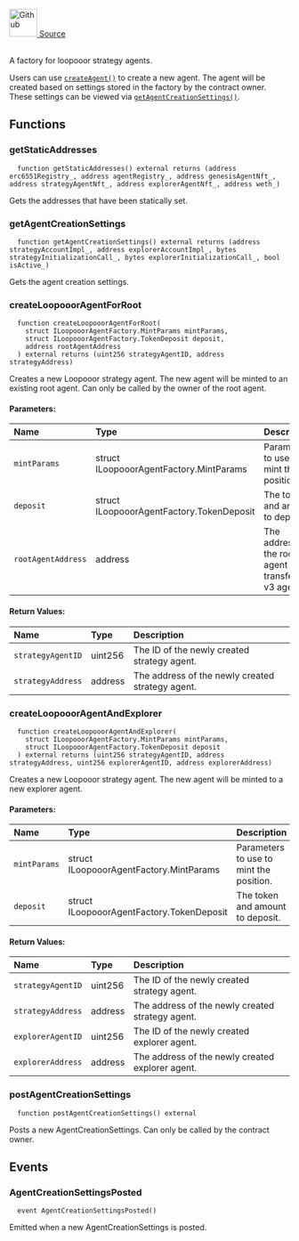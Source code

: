 <a href="https://github.com/AgentFi/agentfi-contracts/blob/main/contracts/interfaces/factory/ILoopooorAgentFactory.sol"><img src="/img/github.svg" alt="Github" width="50px"/> Source</a><br/><br/>

A factory for loopooor strategy agents.

Users can use [`createAgent()`](#createagent) to create a new agent. The agent will be created based on settings stored in the factory by the contract owner. These settings can be viewed via [`getAgentCreationSettings()`](#getagentcreationsettings).


## Functions
### getStaticAddresses
```solidity
  function getStaticAddresses() external returns (address erc6551Registry_, address agentRegistry_, address genesisAgentNft_, address strategyAgentNft_, address explorerAgentNft_, address weth_)
```
Gets the addresses that have been statically set.



### getAgentCreationSettings
```solidity
  function getAgentCreationSettings() external returns (address strategyAccountImpl_, address explorerAccountImpl_, bytes strategyInitializationCall_, bytes explorerInitializationCall_, bool isActive_)
```
Gets the agent creation settings.



### createLoopooorAgentForRoot
```solidity
  function createLoopooorAgentForRoot(
    struct ILoopooorAgentFactory.MintParams mintParams,
    struct ILoopooorAgentFactory.TokenDeposit deposit,
    address rootAgentAddress
  ) external returns (uint256 strategyAgentID, address strategyAddress)
```
Creates a new Loopooor strategy agent.
The new agent will be minted to an existing root agent.
Can only be called by the owner of the root agent.


#### Parameters:
| Name | Type | Description                                                          |
| :--- | :--- | :------------------------------------------------------------------- |
| `mintParams` | struct ILoopooorAgentFactory.MintParams | Parameters to use to mint the position. |
| `deposit` | struct ILoopooorAgentFactory.TokenDeposit | The token and amount to deposit. |
| `rootAgentAddress` | address | The address of the root agent to transfer the v3 agent to. |

#### Return Values:
| Name                           | Type          | Description                                                                  |
| :----------------------------- | :------------ | :--------------------------------------------------------------------------- |
| `strategyAgentID` | uint256 | The ID of the newly created strategy agent. |
| `strategyAddress` | address | The address of the newly created strategy agent. |

### createLoopooorAgentAndExplorer
```solidity
  function createLoopooorAgentAndExplorer(
    struct ILoopooorAgentFactory.MintParams mintParams,
    struct ILoopooorAgentFactory.TokenDeposit deposit
  ) external returns (uint256 strategyAgentID, address strategyAddress, uint256 explorerAgentID, address explorerAddress)
```
Creates a new Loopooor strategy agent.
The new agent will be minted to a new explorer agent.


#### Parameters:
| Name | Type | Description                                                          |
| :--- | :--- | :------------------------------------------------------------------- |
| `mintParams` | struct ILoopooorAgentFactory.MintParams | Parameters to use to mint the position. |
| `deposit` | struct ILoopooorAgentFactory.TokenDeposit | The token and amount to deposit. |

#### Return Values:
| Name                           | Type          | Description                                                                  |
| :----------------------------- | :------------ | :--------------------------------------------------------------------------- |
| `strategyAgentID` | uint256 | The ID of the newly created strategy agent. |
| `strategyAddress` | address | The address of the newly created strategy agent. |
| `explorerAgentID` | uint256 | The ID of the newly created explorer agent. |
| `explorerAddress` | address | The address of the newly created explorer agent. |

### postAgentCreationSettings
```solidity
  function postAgentCreationSettings() external
```
Posts a new AgentCreationSettings.
Can only be called by the contract owner.




## Events
### AgentCreationSettingsPosted
```solidity
  event AgentCreationSettingsPosted()
```
Emitted when a new AgentCreationSettings is posted.


